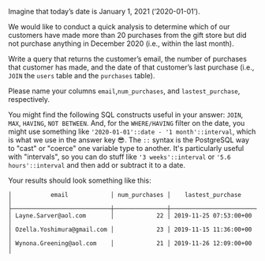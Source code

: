 Imagine that today’s date is January 1, 2021 (‘2020-01-01’). 

We would like to conduct a quick analysis to determine which 
of our customers have made more than 20 purchases from the gift store 
but did not purchase anything in December 2020 (i.e., within the last month). 

Write a query that returns the customer’s email, 
the number of purchases that customer has made, and the date of that customer’s last purchase 
(i.e., `JOIN` the `users` table and the `purchases` table). 

Please name your columns `email`,`num_purchases`, and `lastest_purchase`, respectively.

You might find the following SQL constructs useful in your answer: `JOIN`, `MAX`, `HAVING`, `NOT BETWEEN`.
And, for the `WHERE/HAVING` filter on the date, you might use something like 
`'2020-01-01'::date - '1 month'::interval`, which is what we use in the answer key 😎.
The `::` syntax is the PostgreSQL way to "cast" or "coerce" one variable type
to another. It's particularly useful with "intervals", so you can do stuff
like `'3 weeks'::interval` or `'5.6 hours'::interval` and then add or subtract it
to a date.

Your results should look something like this:
```
│           email            │ num_purchases │    lastest_purchase    │
├────────────────────────────┼───────────────┼────────────────────────┤
│ Layne.Sarver@aol.com       │            22 │ 2019-11-25 07:53:00+00 │
│ Ozella.Yoshimura@gmail.com │            23 │ 2019-11-15 11:36:00+00 │
│ Wynona.Greening@aol.com    │            21 │ 2019-11-26 12:09:00+00 │
```